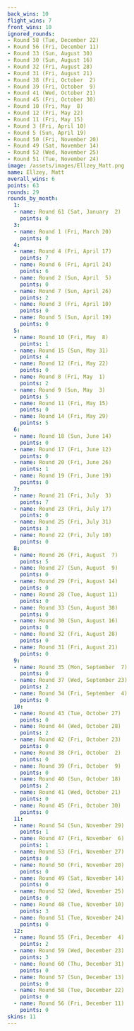 ```yaml
---
back_wins: 10
flight_wins: 7
front_wins: 10
ignored_rounds:
- Round 58 (Tue, December 22)
- Round 56 (Fri, December 11)
- Round 33 (Sun, August 30)
- Round 30 (Sun, August 16)
- Round 32 (Fri, August 28)
- Round 31 (Fri, August 21)
- Round 38 (Fri, October  2)
- Round 39 (Fri, October  9)
- Round 41 (Wed, October 21)
- Round 45 (Fri, October 30)
- Round 10 (Fri, May  8)
- Round 12 (Fri, May 22)
- Round 11 (Fri, May 15)
- Round 3 (Fri, April 10)
- Round 5 (Sun, April 19)
- Round 50 (Fri, November 20)
- Round 49 (Sat, November 14)
- Round 52 (Wed, November 25)
- Round 51 (Tue, November 24)
image: /assets/images/Ellzey_Matt.png
name: Ellzey, Matt
overall_wins: 6
points: 63
rounds: 29
rounds_by_month:
  1:
  - name: Round 61 (Sat, January  2)
    points: 0
  3:
  - name: Round 1 (Fri, March 20)
    points: 0
  4:
  - name: Round 4 (Fri, April 17)
    points: 7
  - name: Round 6 (Fri, April 24)
    points: 6
  - name: Round 2 (Sun, April  5)
    points: 0
  - name: Round 7 (Sun, April 26)
    points: 2
  - name: Round 3 (Fri, April 10)
    points: 0
  - name: Round 5 (Sun, April 19)
    points: 0
  5:
  - name: Round 10 (Fri, May  8)
    points: 1
  - name: Round 15 (Sun, May 31)
    points: 4
  - name: Round 12 (Fri, May 22)
    points: 0
  - name: Round 8 (Fri, May  1)
    points: 2
  - name: Round 9 (Sun, May  3)
    points: 5
  - name: Round 11 (Fri, May 15)
    points: 0
  - name: Round 14 (Fri, May 29)
    points: 5
  6:
  - name: Round 18 (Sun, June 14)
    points: 0
  - name: Round 17 (Fri, June 12)
    points: 0
  - name: Round 20 (Fri, June 26)
    points: 1
  - name: Round 19 (Fri, June 19)
    points: 0
  7:
  - name: Round 21 (Fri, July  3)
    points: 7
  - name: Round 23 (Fri, July 17)
    points: 0
  - name: Round 25 (Fri, July 31)
    points: 3
  - name: Round 22 (Fri, July 10)
    points: 0
  8:
  - name: Round 26 (Fri, August  7)
    points: 5
  - name: Round 27 (Sun, August  9)
    points: 0
  - name: Round 29 (Fri, August 14)
    points: 0
  - name: Round 28 (Tue, August 11)
    points: 0
  - name: Round 33 (Sun, August 30)
    points: 0
  - name: Round 30 (Sun, August 16)
    points: 0
  - name: Round 32 (Fri, August 28)
    points: 0
  - name: Round 31 (Fri, August 21)
    points: 0
  9:
  - name: Round 35 (Mon, September  7)
    points: 0
  - name: Round 37 (Wed, September 23)
    points: 2
  - name: Round 34 (Fri, September  4)
    points: 0
  10:
  - name: Round 43 (Tue, October 27)
    points: 0
  - name: Round 44 (Wed, October 28)
    points: 2
  - name: Round 42 (Fri, October 23)
    points: 0
  - name: Round 38 (Fri, October  2)
    points: 0
  - name: Round 39 (Fri, October  9)
    points: 0
  - name: Round 40 (Sun, October 18)
    points: 2
  - name: Round 41 (Wed, October 21)
    points: 0
  - name: Round 45 (Fri, October 30)
    points: 0
  11:
  - name: Round 54 (Sun, November 29)
    points: 1
  - name: Round 47 (Fri, November  6)
    points: 1
  - name: Round 53 (Fri, November 27)
    points: 0
  - name: Round 50 (Fri, November 20)
    points: 0
  - name: Round 49 (Sat, November 14)
    points: 0
  - name: Round 52 (Wed, November 25)
    points: 0
  - name: Round 48 (Tue, November 10)
    points: 3
  - name: Round 51 (Tue, November 24)
    points: 0
  12:
  - name: Round 55 (Fri, December  4)
    points: 2
  - name: Round 59 (Wed, December 23)
    points: 3
  - name: Round 60 (Thu, December 31)
    points: 0
  - name: Round 57 (Sun, December 13)
    points: 0
  - name: Round 58 (Tue, December 22)
    points: 0
  - name: Round 56 (Fri, December 11)
    points: 0
skins: 11
---
```


